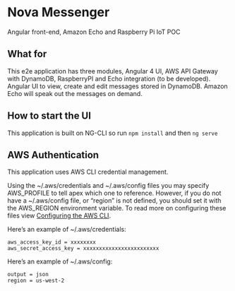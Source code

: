 # Nova Messenger
Angular front-end, Amazon Echo and Raspberry Pi IoT POC

## What for
This e2e application has three modules, Angular 4 UI, AWS API Gateway with DynamoDB, RaspberryPI and Echo integration (to be developed). Angular UI to view, create and edit messages stored in DynamoDB. Amazon Echo will speak out the messages on demand.

## How to start the UI
This application is built on NG-CLI so run `npm install` and then `ng serve`

## AWS Authentication

This application uses AWS CLI credential management.

Using the ~/.aws/credentials and ~/.aws/config files you may specify AWS_PROFILE to tell apex which one to reference. However, if you do not have a ~/.aws/config file, or “region” is not defined, you should set it with the AWS_REGION environment variable. To read more on configuring these files view [Configuring the AWS CLI](http://docs.aws.amazon.com/cli/latest/userguide/cli-chap-getting-started.html).

Here’s an example of ~/.aws/credentials:

`aws_access_key_id = xxxxxxxx` <br />
`aws_secret_access_key = xxxxxxxxxxxxxxxxxxxxxxxx` <br />

Here’s an example of ~/.aws/config:

`output = json` <br />
`region = us-west-2`